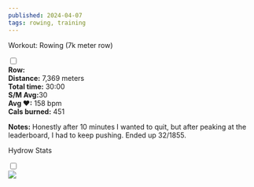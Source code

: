 ```yaml
---
published: 2024-04-07
tags: rowing, training
---
```

<!-- The label acts as the "button" -->
<label for="expandGrid47" class="grid-label">Workout: Rowing (7k meter row)</label>

<!-- The checkbox is hidden but its state is used to control the grid -->
<input type="checkbox" id="expandGrid47" class="grid-toggle" />

<!-- The grid container -->
<div class="grid">
  <div class="grid-inner">
    <!-- Content goes here -->
 <b>Row:</b><br>
 <b>Distance:</b> 7,369 meters<br>
 <b>Total time:</b> 30:00<br>
 <b>S/M Avg:</b>30<br>
 <b>Avg &hearts;:</b> 158 bpm<br>
 <b>Cals burned:</b> 451<br>

<b>Notes:</b> Honestly after 10 minutes I wanted to quit, but after peaking at the leaderboard, I had to keep pushing. Ended up 32/1855.
  </div>
</div>


<!-- The label acts as the "button" -->
<label for="expandGrid47-2" class="grid-label">Hydrow Stats</label>

<!-- The checkbox is hidden but its state is used to control the grid -->
<input type="checkbox" id="expandGrid47-2" class="grid-toggle" />

<!-- The grid container -->
<div class="grid">
  <div class="grid-inner">
    <!-- Content goes here -->
    <img src="/img/training/4-7-24.webp">
  </div>
</div>